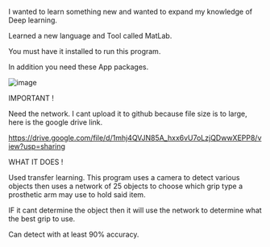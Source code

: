 I wanted to learn something new and wanted to expand my knowledge of Deep learning. 

Learned a new language and Tool called MatLab. 

You must have it installed to run this program.

In addition you need these App packages. 

![image](https://github.com/user-attachments/assets/eff34b60-b26c-43da-b799-8f5e46970fbb)

IMPORTANT ! 

Need the network. I cant upload it to github because file size is to large,
here is the google drive link. 

https://drive.google.com/file/d/1mhj4QVJN85A_hxx6vU7oLzjQDwwXEPP8/view?usp=sharing



WHAT IT DOES ! 


Used transfer learning. 
This program uses a camera to detect various objects then uses a network of 25 objects to choose which grip type a prosthetic arm may use to hold said item. 

IF it cant determine the object then it will use the network to determine what the best grip to use. 

Can detect with at least 90% accuracy. 
















